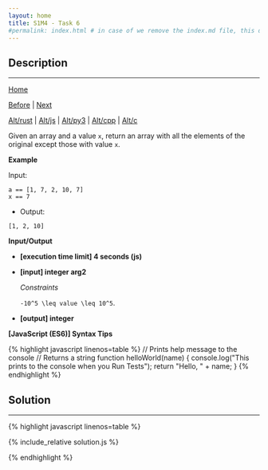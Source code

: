 ```yaml
---
layout: home
title: S1M4 - Task 6
#permalink: index.html # in case of we remove the index.md file, this doc will be the index page
---
```


<div class="row">
<div class="columnStmt" markdown="1">

##  Description
------

[Home](../README.md)

[Before](..) | [Next](..)

[Alt/rust](./Alt_rust/README.md) | [Alt/js](./Alt_js/README.html) | [Alt/py3](./Alt_py3/README.md) | [Alt/cpp](./Alt_cpp/README.md) | [Alt/c](./Alt_c/README.md)



Given an array and a value `x`, return an array with all the elements of the original except those with value `x`.

**Example**

Input:
```
a == [1, 7, 2, 10, 7]
x == 7
```
-   Output:
```
[1, 2, 10]
```

**Input/Output**

* **[execution time limit] 4 seconds (js)**

* **[input] integer arg2**

    *Constraints*

   <code type='math/tex'>-10^5 \leq value \leq 10^5</code>.

* **[output] integer**


**[JavaScript (ES6)] Syntax Tips**

{% highlight javascript linenos=table %}
// Prints help message to the console
// Returns a string
function helloWorld(name) {
    console.log("This prints to the console when you Run Tests");
    return "Hello, " + name;
}
{% endhighlight %}

</div>
<div class="columnSol" markdown="1">

## Solution
------

{% highlight javascript linenos=table %}

{% include_relative solution.js %}

{% endhighlight %}

</div>
</div>